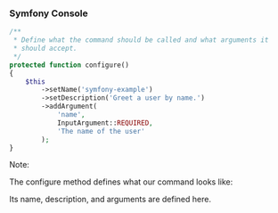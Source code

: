 ### Symfony Console

```php
/**
 * Define what the command should be called and what arguments it
 * should accept.
 */
protected function configure()
{
	$this
		->setName('symfony-example')
		->setDescription('Greet a user by name.')
		->addArgument(
			'name',
			InputArgument::REQUIRED,
			'The name of the user'
		);
}
```

Note:

The configure method defines what our command looks like:

Its name, description, and arguments are defined here.
